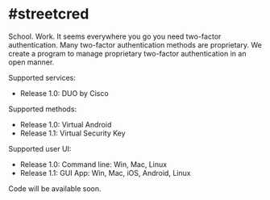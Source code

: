 # #streetcred

School. Work. It seems everywhere you go you need two-factor authentication.
Many two-factor authentication methods are proprietary. We create a program to manage proprietary two-factor authentication in an open manner.

Supported services:
- Release 1.0: DUO by Cisco

Supported methods:
- Release 1.0: Virtual Android
- Release 1.1: Virtual Security Key

Supported user UI:
- Release 1.0: Command line: Win, Mac, Linux
- Release 1.1: GUI App: Win, Mac, iOS, Android, Linux

Code will be available soon.
